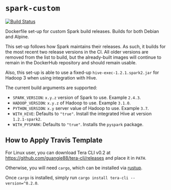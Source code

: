 # `spark-custom`

[![Build Status](https://travis-ci.org/guangie88/spark-custom.svg?branch=master)](https://travis-ci.org/guangie88/spark-custom)

Dockerfile set-up for custom Spark build releases. Builds for both Debian and
Alpine.

This set-up follows how Spark maintains their releases. As such, it builds for
the most recent two release versions in the CI. All older versions are removed
from the list to build, but the already-built images will continue to remain in
the DockerHub repository and should remain usable.

Also, this set-up is able to use a fixed-up `hive-exec-1.2.1.spark2.jar` for
Hadoop 3 when using integration with Hive.

The current build arguments are supported:

- `SPARK_VERSION`: `x.y.z` version of Spark to use. Example `2.4.3`.
- `HADOOP_VERSION`: `x.y.z` of Hadoop to use. Example `3.1.0`.
- `PYTHON_VERSION`: `x.y` server value of Hadoop to use. Example `3.7`.
- `WITH_HIVE`: Defaults to `"true"`. Install the integrated Hive at version
  `1.2.1-spark2`.
- `WITH_PYSPARK`: Defaults to `"true"`. Installs the `pyspark` package.

## How to Apply Travis Template

For Linux user, you can download Tera CLI v0.2 at
<https://github.com/guangie88/tera-cli/releases> and place it in `PATH`.

Otherwise, you will need `cargo`, which can be installed via
[rustup](https://rustup.rs/).

Once `cargo` is installed, simply run `cargo install tera-cli --version=^0.2.0`.
